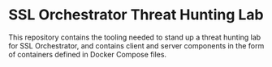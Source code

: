 # SSL Orchestrator Threat Hunting Lab
This repository contains the tooling needed to stand up a threat hunting lab for SSL Orchestrator, and contains client and server components in the form of containers defined in Docker Compose files.

